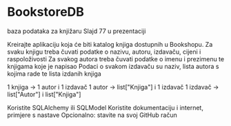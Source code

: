 # BookstoreDB
baza podataka za knjižaru
 Slajd 77 u prezentaciji

 Kreirajte aplikaciju koja će biti katalog knjiga dostupnih u Bookshopu.
 Za svaku knjigu treba čuvati podatke o nazivu, autoru, izdavaču, cijeni i raspoloživosti
 Za svakog autora treba čuvati podatke o imenu i prezimenu te knjigama koje je napisao
 Podaci o svakom izdavaču su naziv, lista autora s kojima rade te lista izdanih knjiga

 1 knjiga -> 1 autor i 1 izdavač
 1 autor -> list["Knjiga"] i 1 izdavač
 1 izdavač -> list["Autor"] i list["Knjiga"]

 Koristite SQLAlchemy ili SQLModel
 Koristite dokumentaciju i internet, primjere s nastave
 Opcionalno: stavite na svoj GitHub račun
